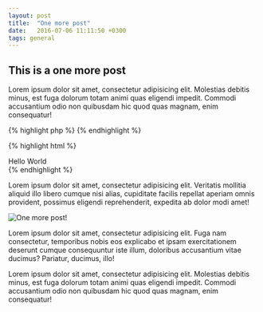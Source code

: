 ```yaml
---
layout: post
title:  "One more post"
date:   2016-07-06 11:11:50 +0300
tags: general
---
```


## This is a one more post

Lorem ipsum dolor sit amet, consectetur adipisicing elit. Molestias debitis minus, est fuga dolorum totam animi quas eligendi impedit. Commodi accusantium odio non quibusdam hic quod quas magnam, enim consequatur!

{% highlight php %}
    <?php
        echo "Hello world";
    ?>
{% endhighlight %}

{% highlight html %}
    <article>
        <div class="hello" id="world"> Hello World</div>
    </article>
{% endhighlight %}

Lorem ipsum dolor sit amet, consectetur adipisicing elit. Veritatis mollitia aliquid illo libero cumque nisi alias, cupiditate facilis repellat aperiam omnis provident, possimus 
eligendi reprehenderit, expedita ab dolor modi amet!

![One more post!](http://new3.fjcdn.com/pictures/Just+one+more+post+i+have+been+on+funnyjunk+since_9ac08e_4849490.jpg)

Lorem ipsum dolor sit amet, consectetur adipisicing elit. Fuga nam consectetur, temporibus nobis eos explicabo et ipsam exercitationem deserunt cumque consequuntur iste illum, doloribus accusantium vitae ducimus? Pariatur, ducimus, illo!

Lorem ipsum dolor sit amet, consectetur adipisicing elit. Molestias debitis minus, est fuga dolorum totam animi quas eligendi impedit. Commodi accusantium odio non quibusdam hic quod quas magnam, enim consequatur!
